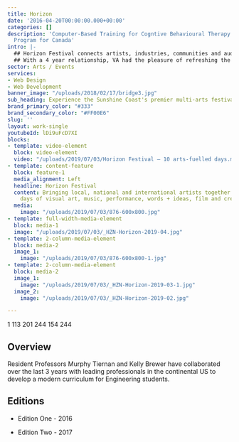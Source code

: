 ```yaml
---
title: Horizon
date: '2016-04-20T00:00:00.000+00:00'
categories: []
description: 'Computer-Based Training for Cogntive Behavioural Therapy: An Addictions
  Program for Canada'
intro: |-
  ## Horizon Festival connects artists, industries, communities and audiences through an award-winning celebration of arts and culture.
  ## With a 4 year relationship, VA had the pleasure of refreshing the website design and functionality.
sector: Arts / Events
services:
- Web Design
- Web Development
banner_image: "/uploads/2018/02/17/bridge3.jpg"
sub_heading: Experience the Sunshine Coast's premier multi-arts festival.
brand_primary_color: "#333"
brand_secondary_color: "#FF00E6"
slug: ''
layout: work-single
youtubeId: lDi9uFcD7XI
blocks:
- template: video-element
  block: video-element
  video: "/uploads/2019/07/03/Horizon Festival – 10 arts-fuelled days.mp4"
- template: content-feature
  block: feature-1
  media_alignment: Left
  headline: Horizon Festival
  content: Bringing local, national and international artists together for 10 arts-fuelled
    days of visual art, music, performance, words + ideas, film and creative workshops.
  media:
    image: "/uploads/2019/07/03/876-600x800.jpg"
- template: full-width-media-element
  block: media-1
  image: "/uploads/2019/07/03/_HZN-Horizon-2019-04.jpg"
- template: 2-column-media-element
  block: media-2
  image_1:
    image: "/uploads/2019/07/03/876-600x800-1.jpg"
- template: 2-column-media-element
  block: media-2
  image_1:
    image: "/uploads/2019/07/03/_HZN-Horizon-2019-03-1.jpg"
  image_2:
    image: "/uploads/2019/07/03/_HZN-Horizon-2019-02.jpg"

---
```

1	113	201	
244	154	244	
## Overview

Resident Professors Murphy Tiernan and Kelly Brewer have collaborated over the last 3 years with leading professionals in the continental US to develop a modern curriculum for Engineering students.

## Editions

* Edition One - 2016

* Edition Two - 2017